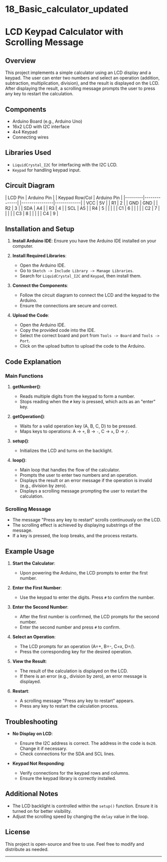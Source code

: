 # 18_Basic_calculator_updated

# LCD Keypad Calculator with Scrolling Message

## Overview

This project implements a simple calculator using an LCD display and a keypad. The user can enter two numbers and select an operation (addition, subtraction, multiplication, division), and the result is displayed on the LCD. After displaying the result, a scrolling message prompts the user to press any key to restart the calculation.

## Components

- Arduino Board (e.g., Arduino Uno)
- 16x2 LCD with I2C interface
- 4x4 Keypad
- Connecting wires

## Libraries Used

- `LiquidCrystal_I2C` for interfacing with the I2C LCD.
- `Keypad` for handling keypad input.

## Circuit Diagram

| LCD Pin | Arduino Pin | | Keypad Row/Col | Arduino Pin |
|---------|--------------| |----------------|-------------|
| VCC     | 5V           | | R1             | 2           |
| GND     | GND          | | R2             | 3           |
| SDA     | A4           | | R3             | 4           |
| SCL     | A5           | | R4             | 5           |
|         |              | | C1             | 6           |
|         |              | | C2             | 7           |
|         |              | | C3             | 8           |
|         |              | | C4             | 9           |

## Installation and Setup

1. **Install Arduino IDE**: Ensure you have the Arduino IDE installed on your computer.
2. **Install Required Libraries**: 
   - Open the Arduino IDE.
   - Go to `Sketch -> Include Library -> Manage Libraries`.
   - Search for `LiquidCrystal_I2C` and `Keypad`, then install them.

3. **Connect the Components**:
   - Follow the circuit diagram to connect the LCD and the keypad to the Arduino.
   - Ensure the connections are secure and correct.

4. **Upload the Code**:
   - Open the Arduino IDE.
   - Copy the provided code into the IDE.
   - Select the correct board and port from `Tools -> Board` and `Tools -> Port`.
   - Click on the upload button to upload the code to the Arduino.

## Code Explanation

### Main Functions

1. **getNumber()**:
   - Reads multiple digits from the keypad to form a number.
   - Stops reading when the `#` key is pressed, which acts as an "enter" key.
   
2. **getOperation()**:
   - Waits for a valid operation key (A, B, C, D) to be pressed.
   - Maps keys to operations: A -> `+`, B -> `-`, C -> `x`, D -> `/`.

3. **setup()**:
   - Initializes the LCD and turns on the backlight.

4. **loop()**:
   - Main loop that handles the flow of the calculator.
   - Prompts the user to enter two numbers and an operation.
   - Displays the result or an error message if the operation is invalid (e.g., division by zero).
   - Displays a scrolling message prompting the user to restart the calculation.

### Scrolling Message

- The message "Press any key to restart" scrolls continuously on the LCD.
- The scrolling effect is achieved by displaying substrings of the message.
- If a key is pressed, the loop breaks, and the process restarts.

## Example Usage

1. **Start the Calculator**:
   - Upon powering the Arduino, the LCD prompts to enter the first number.

2. **Enter the First Number**:
   - Use the keypad to enter the digits. Press `#` to confirm the number.

3. **Enter the Second Number**:
   - After the first number is confirmed, the LCD prompts for the second number.
   - Enter the second number and press `#` to confirm.

4. **Select an Operation**:
   - The LCD prompts for an operation (A=+, B=-, C=x, D=/).
   - Press the corresponding key for the desired operation.

5. **View the Result**:
   - The result of the calculation is displayed on the LCD.
   - If there is an error (e.g., division by zero), an error message is displayed.

6. **Restart**:
   - A scrolling message "Press any key to restart" appears.
   - Press any key to restart the calculation process.

## Troubleshooting

- **No Display on LCD**: 
  - Ensure the I2C address is correct. The address in the code is `0x20`. Change it if necessary.
  - Check connections for the SDA and SCL lines.

- **Keypad Not Responding**:
  - Verify connections for the keypad rows and columns.
  - Ensure the keypad library is correctly installed.

## Additional Notes

- The LCD backlight is controlled within the `setup()` function. Ensure it is turned on for better visibility.
- Adjust the scrolling speed by changing the `delay` value in the loop.

## License

This project is open-source and free to use. Feel free to modify and distribute as needed.

---
